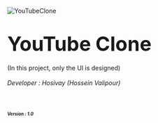 ![YouTubeClone](https://s8.uupload.ir/files/20230801_184447_1olg.jpg)

# **<span style="font-size:45px;">YouTube Clone</span>** <br/>
(In this project, only the UI is designed)  <br/>  <br/>
 <em> Developer : Hosivay (Hossein Valipour) <em/>
 # <em><span style="font-size:10px;">Version : 1.0 </span><em/><br/>


